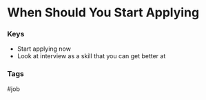 # When Should You Start Applying

### Keys
- Start applying now
- Look at interview as a skill that you can get better at

### Tags
#job